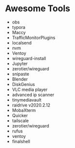 # Awesome Tools
- obs
- typora
- Maccy
- TrafficMonitorPlugins
- localsend
- nvm
- Ventoy
- wireguard-install
- Jupyter
- zerotier/wireguard
- snipaste
- Blender
- DiskGenius
- VLC media player
- advanced ip scanner
- tinymediavault
- raidrive v2020.2.12
- MobaXterm
- Quicker
- tailscale
- zerotier/wireguard
- rufus
- ventoy
- finalshell